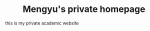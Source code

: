 # <p align="center">
  <center><h1>Mengyu's private homepage</h1></center>
</p>

   this is my private academic website
